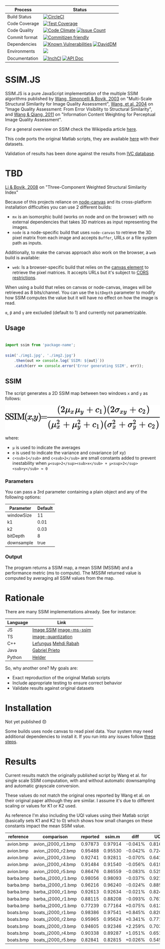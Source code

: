 | Process		| Status	|
|---------------|-----------|
| Build Status	| [![CircleCI](https://circleci.com/gh/obartra/ssim/tree/master.svg?style=shield)](https://circleci.com/gh/obartra/ssim/tree/master) |
| Code Coverage	| [![Test Coverage](https://codeclimate.com/github/obartra/ssim/badges/coverage.svg)](https://codeclimate.com/github/obartra/ssim/coverage) |
| Code Quality	| [![Code Climate](https://codeclimate.com/github/obartra/ssim/badges/gpa.svg)](https://codeclimate.com/github/obartra/ssim) [![Issue Count](https://codeclimate.com/github/obartra/ssim/badges/issue_count.svg)](https://codeclimate.com/github/obartra/ssim) |
| Commit format	| [![Commitizen friendly](https://img.shields.io/badge/commitizen-friendly-brightgreen.svg)](http://commitizen.github.io/cz-cli/) |
| Dependencies	| [![Known Vulnerabilities](https://snyk.io/test/github/obartra/ssim/badge.svg)](https://snyk.io/test/github/obartra/ssim) [![DavidDM](https://david-dm.org/obartra/ssim.svg)](https://david-dm.org/obartra/ssim) |
| Environments	| ![](https://img.shields.io/badge/node-6.6-brightgreen.svg) |
| Documentation	| [![InchCI](https://inch-ci.org/github/obartra/ssim.svg?branch=master)](https://inch-ci.org/github/obartra/ssim) [![API Doc](https://doclets.io/obartra/ssim/master.svg)](https://doclets.io/obartra/ssim/master) |

# SSIM.JS

SSIM.JS is a pure JavaScript implementation of the multiple SSIM algorithms published by [Wang, Simoncelli & Bovik, 2003](/assets/msssim.pdf) on "Multi-Scale Structural Similarity for Image Quality Assessment", [Wang, et al. 2004](/assets/ssim.pdf) on "Image Quality Assessment: From Error Visibility to Structural Similarity", and [Wang & Qiang, 2011](/assets/iwssim.pdf) on "Information Content Weighting for Perceptual Image Quality Assessment".

For a general overview on SSIM check the Wikipedia article [here](https://en.wikipedia.org/wiki/Structural_similarity).

This code ports the original Matlab scripts, they are available [here](https://ece.uwaterloo.ca/~z70wang/research/iwssim/) with their datasets.

Validation of results has been done against the results from [IVC database](http://www2.irccyn.ec-nantes.fr/ivcdb/).

# TBD
[Li & Bovik, 2008](/assets/3-ssim.pdf) on "Three-Component Weighted Structural Similarity Index"

Because of this projects reliance on [node-canvas](https://www.npmjs.com/package/canvas) and its cross-platform installation difficulties you can use 2 different builds:

- `mx` is an isomorphic build (works on node and on the browser) with no external dependencies that takes 3D matrices as input representing the images.
- `node` is a node-specific build that uses `node-canvas` to retrieve the 3D pixel matrix from each image and accepts `Buffer`, URLs or a file system path as inputs.

Additionally, to make the canvas approach also work on the browser, a `web` build is available:

- `web`: Is a browser-specific build that relies on the [canvas element](https://developer.mozilla.org/en-US/docs/Web/HTML/Element/canvas) to retrieve the pixel matrices. It accepts URLs but it's subject to [CORS restrictions](https://developer.mozilla.org/en-US/docs/Web/HTML/CORS_enabled_image).

When using a build that relies on canvas or node-canvas, images will be retrieved as 8 bits/channel. You can use the `bitDepth` parameter to modify how SSIM computes the value but it will have no effect on how the image is read.

`α`, `β` and `γ` are excluded (default to 1) and currently not parametrizable.

## Usage

```javascript

import ssim from 'package-name';

ssim('./img1.jpg', './img2.jpg')
	.then(out => console.log(`SSIM: ${out}`))
	.catch(err => console.error('Error generating SSIM', err));
```

## SSIM

The script generates a 2D SSIM map between two windows `x` and `y` as follows:

![](/assets/ssim.png)

where:
- `μ` is used to indicate the averages
- `σ` is used to indicate the variance and covariance (of xy)
- `c<sub>1</sub>` and `c<sub>2</sub>` are small constants added to prevent inestability when `μ<sup>2</sup><sub>x</sub> + μ<sup>2</sup><sub>y</sub> ≈ 0`


### Parameters

You can pass a 3rd parameter containing a plain object and any of the following options:

|  Parameter | Default |
| ---------- | ------- |
| windowSize | 11      |
| k1         | 0.01    |
| k2         | 0.03    |
| bitDepth   | 8       |
| downsample | true    |

### Output

The program returns a SSIM map, a mean SSIM (MSSIM) and a performance metric (ms to compute). The MSSIM returned value is computed by averaging all SSIM values from the map.

# Rationale

There are many SSIM implementations already. See for instance:

| Language  | Link |
| --------- | ---- |
| JS 		| [Image SSIM](https://github.com/darosh/image-ssim-js) [image-ms-ssim](https://www.npmjs.com/package/image-ms-ssim) |
| TS		| [image-quantization](https://github.com/igor-bezkrovny/image-quantization/blob/9f62764ac047c3e53accdf1d7e4e424b0ef2fb60/src/quality/ssim.ts) |
| C++		| [Lefungus](http://perso.wanadoo.fr/reservoir/) [Mehdi Rabah](http://mehdi.rabah.free.fr/SSIM/) |
| Java 		| [Gabriel Prieto](http://www.ucm.es/gabriel_prieto/ssim) |
| Python 	| [Helder](https://github.com/helderc/src/blob/master/SSIM_Index.py) |

So, why another one? My goals are:

- Exact reproduction of the original Matlab scripts
- Include appropriate testing to ensure correct behavior
- Validate results against original datasets

# Installation

Not yet published 😞

Some builds uses node canvas to read pixel data. Your system may need additional dependencies to install it. If you run into any issues follow [these steps](https://github.com/Automattic/node-canvas#installation).

# Results

Current results match the originally published script by Wang et al. for single scale SSIM computation, with and without automatic downsampling and automatic grayscale conversion.

These values do not match the original ones reported by Wang et al. on their original paper although they are similar. I assume it's due to different scaling or values for K1 or K2 used.

As reference I'm also including the UQI values using their Matlab script (basically sets K1 and K2 to 0) which shows how small changes on these constants impact the mean SSIM value.

|  reference | comparison			| reported	| ssim.m	| diff		| UQI		|
| ---------- | -------------------- | --------- | --------- | --------- | --------- |
| avion.bmp  | avion_j2000_r1.bmp	| 0.97873	| 0.97914	| -0.041%	| 0.81627	|
| avion.bmp  | avion_j2000_r2.bmp	| 0.95488	| 0.95530	| -0.042%	| 0.72424	|
| avion.bmp  | avion_j2000_r3.bmp	| 0.92741	| 0.92811	| -0.070%	| 0.64121	|
| avion.bmp  | avion_j2000_r4.bmp	| 0.91484	| 0.91540	| -0.056%	| 0.61956	|
| avion.bmp  | avion_j2000_r5.bmp	| 0.86476	| 0.86559	| -0.083%	| 0.52559	|
| barba.bmp  | barba_j2000_r1.bmp	| 0.98056	| 0.98093	| -0.037%	| 0.92156	|
| barba.bmp  | barba_j2000_r1.bmp	| 0.96216	| 0.96240	| -0.024%	| 0.88579	|
| barba.bmp  | barba_j2000_r1.bmp	| 0.92613	| 0.92634	| -0.021%	| 0.82417	|
| barba.bmp  | barba_j2000_r1.bmp	| 0.88115	| 0.88208	| -0.093%	| 0.76101	|
| barba.bmp  | barba_j2000_r1.bmp	| 0.77239	| 0.77164	| +0.075%	| 0.61380	|
| boats.bmp  | boats_j2000_r1.bmp	| 0.98386	| 0.97541	| +0.845%	| 0.82059	|
| boats.bmp  | boats_j2000_r2.bmp	| 0.95965	| 0.95624	| +0.341%	| 0.77137	|
| boats.bmp  | boats_j2000_r3.bmp	| 0.94605	| 0.92346	| +2.259%	| 0.70380	|
| boats.bmp  | boats_j2000_r4.bmp	| 0.90338	| 0.89287	| +1.051%	| 0.65141	|
| boats.bmp  | boats_j2000_r5.bmp	| 0.82841	| 0.82815	| +0.026%	| 0.54581	|

